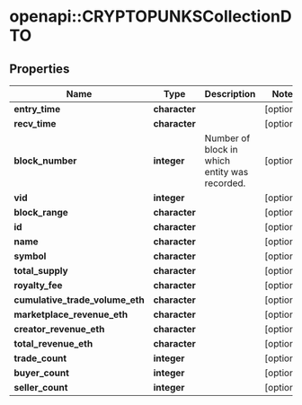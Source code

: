 # openapi::CRYPTOPUNKSCollectionDTO


## Properties
Name | Type | Description | Notes
------------ | ------------- | ------------- | -------------
**entry_time** | **character** |  | [optional] 
**recv_time** | **character** |  | [optional] 
**block_number** | **integer** | Number of block in which entity was recorded. | [optional] 
**vid** | **integer** |  | [optional] 
**block_range** | **character** |  | [optional] 
**id** | **character** |  | [optional] 
**name** | **character** |  | [optional] 
**symbol** | **character** |  | [optional] 
**total_supply** | **character** |  | [optional] 
**royalty_fee** | **character** |  | [optional] 
**cumulative_trade_volume_eth** | **character** |  | [optional] 
**marketplace_revenue_eth** | **character** |  | [optional] 
**creator_revenue_eth** | **character** |  | [optional] 
**total_revenue_eth** | **character** |  | [optional] 
**trade_count** | **integer** |  | [optional] 
**buyer_count** | **integer** |  | [optional] 
**seller_count** | **integer** |  | [optional] 


